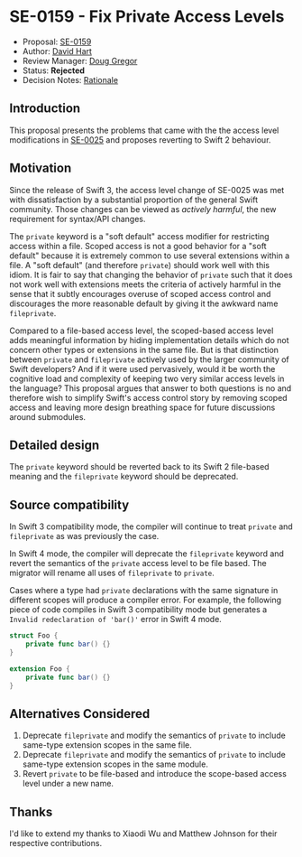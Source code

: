 # SE-0159 - Fix Private Access Levels

* Proposal: [SE-0159](0159-fix-private-access-levels.md)
* Author: [David Hart](https://github.com/hartbit)
* Review Manager: [Doug Gregor](https://github.com/DougGregor)
* Status: **Rejected**
* Decision Notes: [Rationale](https://forums.swift.org/t/rejected-se-0159-fix-private-access-levels/5576)

## Introduction

This proposal presents the problems that came with the the access level modifications in [SE-0025](https://github.com/swiftlang/swift-evolution/blob/master/proposals/0025-scoped-access-level.md) and proposes reverting to Swift 2 behaviour.

## Motivation

Since the release of Swift 3, the access level change of SE-0025 was met with dissatisfaction by a substantial proportion of the general Swift community. Those changes can be viewed as *actively harmful*, the new requirement for syntax/API changes.

The `private` keyword is a "soft default" access modifier for restricting access within a file. Scoped access is not a good behavior for a "soft default" because it is extremely common to use several extensions within a file. A "soft default" (and therefore `private`) should work well with this idiom. It is fair to say that changing the behavior of `private` such that it does not work well with extensions meets the criteria of actively harmful in the sense that it subtly encourages overuse of scoped access control and discourages the more reasonable default by giving it the awkward name `fileprivate`.

Compared to a file-based access level, the scoped-based access level adds meaningful information by hiding implementation details which do not concern other types or extensions in the same file. But is that distinction between `private` and `fileprivate` actively used by the larger community of Swift developers? And if it were used pervasively, would it be worth the cognitive load and complexity of keeping two very similar access levels in the language? This proposal argues that answer to both questions is no and therefore wish to simplify Swift's access control story by removing scoped access and leaving more design breathing space for future discussions around submodules.

## Detailed design

The `private` keyword should be reverted back to its Swift 2 file-based meaning and the `fileprivate` keyword should be deprecated.

## Source compatibility

In Swift 3 compatibility mode, the compiler will continue to treat `private` and `fileprivate` as was previously the case.

In Swift 4 mode, the compiler will deprecate the `fileprivate` keyword and revert the semantics of the `private` access level to be file based. The migrator will rename all uses of `fileprivate` to `private`.

Cases where a type had `private` declarations with the same signature in different scopes will produce a compiler error. For example, the following piece of code compiles in Swift 3 compatibility mode but generates a `Invalid redeclaration of 'bar()'` error in Swift 4 mode.

```swift
struct Foo {
    private func bar() {}
}

extension Foo {
    private func bar() {}
}
```

## Alternatives Considered

1. Deprecate `fileprivate` and modify the semantics of `private` to include same-type extension scopes in the same file.
2. Deprecate `fileprivate` and modify the semantics of `private` to include same-type extension scopes in the same module.
3. Revert `private` to be file-based and introduce the scope-based access level under a new name.

## Thanks

I'd like to extend my thanks to Xiaodi Wu and Matthew Johnson for their respective contributions.
